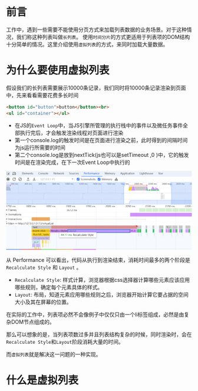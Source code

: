 # 前言
工作中，遇到一些需要不能使用分页方式来加载列表数据的业务场景。对于这种情况，我们称这种列表叫做`长列表`。
使用`时间分片`的方式更适用于列表项的DOM结构十分简单的情况。这里介绍使用`虚拟列表`的方式，来同时加载大量数据。

# 为什么要使用虚拟列表

假设我们的长列表需要展示10000条记录，我们同时将10000条记录渲染到页面中，先来看看需要花费多长时间

```html
<button id="button">button</button><br>
<ul id="container"></ul>  
```

- 在JS的`Event Loop`中，当JS引擎所管理的执行栈中的事件以及微任务事件全部执行完后，才会触发渲染线程对页面进行渲染
- 第一个console.log的触发时间是在页面进行渲染之前，此时得到的间隔时间为js运行所需要的时间
- 第二个console.log是放到nextTick(js也可以是setTimeout ,0 )中，它的触发时间是在渲染完成，在下一次Event Loop中执行的

![alt text](image.png)

从 Performance 可以看出，代码从执行到渲染结束，消耗时间最多的两个阶段是 `Recalculate Style` 和 `Layout` 。
- `Recalculate Style`: 样式计算，浏览器根据css选择器计算哪些元素应该应用哪些规则，确定每个元素具体的样式。
- `Layout`: 布局，知道元素应用哪些规则之后，浏览器开始计算它要占据的空间大小及其在屏幕的位置。

在实际的工作中，列表项必然不会像例子中仅仅只由一个li标签组成，必然是由复杂DOM节点组成的。

那么可以想象的是，当列表项数过多并且列表结构复杂的时候，同时渲染时，会在`Recalculate Style`和`Layout`阶段消耗大量的时间。

而`虚拟列表`就是解决这一问题的一种实现。


# 什么是虚拟列表